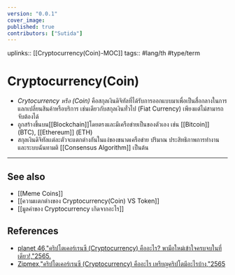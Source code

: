 ```yaml
---
version: "0.0.1"
cover_image:
published: true
contributors: ["Sutida"]
---
```

uplinks:: [[Cryptocurrency(Coin)-MOC]]
tags:: #lang/th #type/term

# Cryptocurrency(Coin)
- *Crytocurrency หรือ (Coin)* คือสกุลเงินดิจิทัลที่ได้รับการออกแบบมาเพื่อเป็นสื่อกลางในการแลกเปลี่ยนสินค้าหรือบริการ เช่นเดียวกับสกุลเงินทั่วไป (Fiat Currency) เพียงแต่ไม่สามารถจับต้องได้ 
- ถูกสร้างขึ้นบน[[Blockchain]]โดยตรงและมีเครือข่ายเป็นของตัวเอง เช่น [[Bitcoin]] (BTC), [[Ethereum]] (ETH)
- สกุลเงินดิจิทัลเเต่ละตัวจะแตกต่างกันในแง่ของขนาดเครือข่าย ปริมาณ ประสิทธิภาพการทำงาน และระบบฉันทามติ [[Consensus Algorithm]] เป็นต้น
---
## See also
- [[Meme Coins]]
- [[ความเเตกต่างของ Cryptocurrency(Coin) VS Token]]
- [[มูลค่าของ Cryptocurrency เกิดจากอะไร]]
## References
- [planet 46,"คริปโตเคอร์เรนซี (Cryptocurrency) คืออะไร? พามือใหม่เข้าใจครบจบในที่เดียว!,"2565.](https://www.finnomena.com/planet46/what-is-cryptocurrency/#h-9)
- [Zipmex,"คริปโตเคอร์เรนซี (Cryptocurrency) คืออะไร เหรียญคริปโตมีอะไรบ้าง,"2565](https://zipmex.com/th/learn/what-is-cryptocurrency/)
